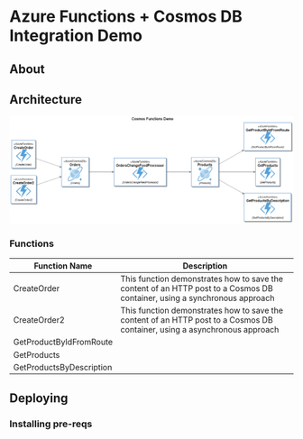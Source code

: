 # Azure Functions + Cosmos DB Integration Demo

## About

## Architecture
![Architecture Diagram](docs/Cosmos%20Functions%20Demo.png)
### Functions

| Function Name            | Description                              |
|--------------------------|------------------------------------------|
| CreateOrder              | This function demonstrates how to save the content of an HTTP post to a Cosmos DB container, using a synchronous approach |
| CreateOrder2             | This function demonstrates how to save the content of an HTTP post to a Cosmos DB container, using a asynchronous approach |
| GetProductByIdFromRoute  |                                          |
| GetProducts              |                                          |
| GetProductsByDescription |                                          |


## Deploying

### Installing pre-reqs